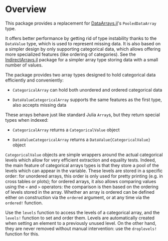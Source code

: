 # Overview

This package provides a replacement for [DataArrays.jl](https://github.com/JuliaStats/DataArrays.jl)'s `PooledDataArray` type.

It offers better performance by getting rid of type instability thanks to the `DataValue` type, which is used to represent missing data. It is also based on a simpler design by only supporting categorical data, which allows offering more specialized features (like ordering of categories). See the [IndirectArrays.jl](https://github.com/JuliaArrays/IndirectArrays.jl) package for a simpler array type storing data with a small number of values.

The package provides two array types designed to hold categorical data efficiently and conveniently:

- `CategoricalArray` can hold both unordered and ordered categorical data

- `DataValueCategoricalArray` supports the same features as the first type, also accepts missing data

These arrays behave just like standard Julia `Array`s, but they return special types when indexed:

- `CategoricalArray` returns a `CategoricalValue` object

- `DataValueCategoricalArray` returns a `DataValue{CategoricalValue}` object

`CategoricalValue` objects are simple wrappers around the actual categorical levels which allow for very efficient extraction and equality tests. Indeed, the main feature of categorical arrays types is that they store a pool of the levels which can appear in the variable. These levels are stored in a specific order: for unordered arrays, this order is only used for pretty printing (e.g. in cross tables or plots); for ordered arrays, it also allows comparing values using the `<` and `>` operators: the comparison is then based on the ordering of levels stored in the array. Whether an array is ordered can be defined either on construction via the `ordered` argument, or at any time via the `ordered!` function.

Use the `levels` function to access the levels of a categorical array, and the `levels!` function to set and order them. Levels are automatically created when setting an element to a previously unused level. On the other hand, they are never removed without manual intervention: use the `droplevels!` function for this.
